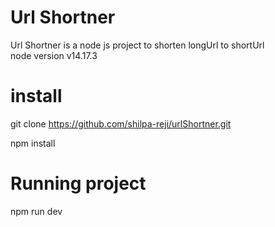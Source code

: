 # Url Shortner
Url Shortner is a node js project to shorten longUrl to shortUrl<br/>
node version v14.17.3
# install
 git clone https://github.com/shilpa-reji/urlShortner.git<br/>

 npm install
 # Running project
 npm run dev